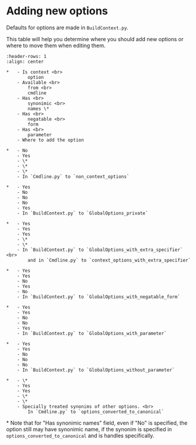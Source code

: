 # Adding new options

Defaults for options are made in `BuildContext.py`.

This table will help you determine where you should add new options or where to move them when editing them.

```{list-table} Determining where to place options
:header-rows: 1
:align: center

*   - Is context <br>
        option
    - Available <br>
        from <br>
        cmdline
    - Has <br>
        synonimic <br>
        names \*
    - Has <br>
        negatable <br>
        form
    - Has <br>
        parameter
    - Where to add the option

*   - No
    - Yes
    - \*
    - \*
    - \*
    - In `Cmdline.py` to `non_context_options`

*   - Yes
    - No
    - No
    - No
    - Yes
    - In `BuildContext.py` to `GlobalOptions_private`

*   - Yes
    - Yes
    - Yes
    - \*
    - \*
    - In `BuildContext.py` to `GlobalOptions_with_extra_specifier` <br>
        and in `Cmdline.py` to `context_options_with_extra_specifier`

*   - Yes
    - Yes
    - No
    - Yes
    - No
    - In `BuildContext.py` to `GlobalOptions_with_negatable_form`

*   - Yes
    - Yes
    - No
    - No
    - Yes
    - In `BuildContext.py` to `GlobalOptions_with_parameter`

*   - Yes
    - Yes
    - No
    - No
    - No
    - In `BuildContext.py` to `GlobalOptions_without_parameter`

*   - \*
    - Yes
    - Yes
    - \*
    - \*
    - Specially treated synonims of other options. <br>
        In `Cmdline.py` to `options_converted_to_canonical`
```

\* Note that for "Has synonimic names" field, even if "No" is specified,
    the option still may have synonimic name, if the synonim is specified in
    `options_converted_to_canonical` and is handles specifically.
